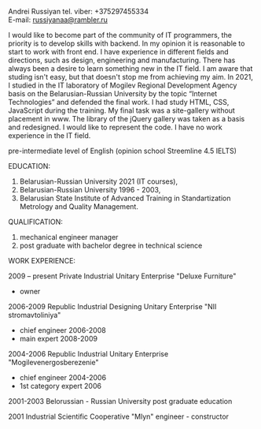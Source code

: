 Andrei Russiyan
tel. viber: +375297455334	
E-mail: russiyanaa@rambler.ru

I would like to become part of the community of IT programmers, the priority is to develop skills with backend. In my opinion it is reasonable to start to work with front end. I have experience in different fields and directions, such as design, engineering and manufacturing. There has always been a desire to learn something new in the IT field. I am aware that studing isn't easy, but that doesn't  stop me from achieving my aim. In 2021, I studied in the IT laboratory of Mogilev Regional Development Agency basis on the Belarusian-Russian University by the topic “Internet Technologies” and defended the final work. I had study HTML, CSS, JavaScript during the training. My final task was a site-gallery without placement in www. The library of the jQuery gallery was taken as a basis and redesigned. I would like to represent the code. I have no work experience in the IT field.

pre-intermediate level of English (opinion school Streemline 4.5 IELTS)

EDUCATION: 
1) Belarusian-Russian  University 2021 (IT courses),
2) Belarusian-Russian  University 1996 - 2003, 
3) Belarusian State Institute of Advanced Training in Standartization Metrology and Quality Management.

QUALIFICATION:
1) mechanical engineer manager
2) post graduate with bachelor degree in technical science

WORK EXPERIENCE: 

2009 – present Private Industrial Unitary Enterprise "Deluxe Furniture" 
- owner

 2006-2009 	Republic Industrial Designing Unitary Enterprise "NII stromavtoliniya" 
- chief engineer 2006-2008 
- main expert 2008-2009 

2004-2006 	Republic Industrial Unitary Enterprise "Mogilevenergosberezenie"  
- chief engineer 2004-2006 
- 1st category expert 2006 

2001-2003 	Belorussian - Russian University 
post graduate education

2001	Industrial Scientific Cooperative "Mlyn" 
engineer - constructor 
